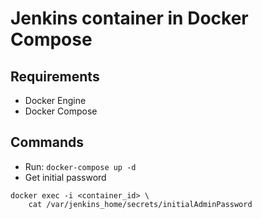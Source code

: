 # Jenkins container in Docker Compose

## Requirements

* Docker Engine
* Docker Compose

## Commands

* Run: `docker-compose up -d`
* Get initial password

```shell
docker exec -i <container_id> \
    cat /var/jenkins_home/secrets/initialAdminPassword
```
